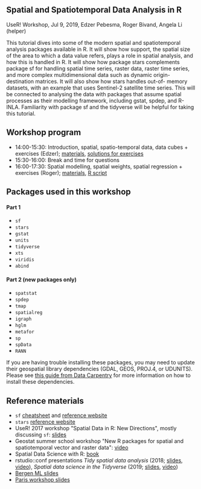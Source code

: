 ## Spatial and Spatiotemporal Data Analysis in R

UseR! Workshop, Jul 9, 2019, Edzer Pebesma, Roger Bivand, Angela Li (helper)

This tutorial dives into some of the modern spatial and
spatiotemporal analysis packages available in R. It will show how
support, the spatial size of the area to which a data value refers,
plays a role in spatial analysis, and how this is handled in R. It
will show how package stars complements package sf for handling
spatial time series, raster data, raster time series, and more
complex multidimensional data such as dynamic origin-destination
matrices. It will also show how stars handles out-of- memory
datasets, with an example that uses Sentinel-2 satellite time
series. This will be connected to analysing the data with packages
that assume spatial processes as their modelling framework,
including gstat, spdep, and R-INLA. Familiarity with package sf
and the tidyverse will be helpful for taking this tutorial.

## Workshop program

* 14:00-15:30: Introduction, spatial, spatio-temporal data, data cubes + exercises (Edzer); [materials](https://edzer.github.io/UseR2019/part1.html), [solutions for exercises](https://github.com/edzer/UseR2019/blob/master/solutions_1.R)
* 15:30-16:00: Break and time for questions
* 16:00-17:30: Spatial modelling, spatial weights, spatial regression + exercises (Roger);
[materials](https://edzer.github.io/UseR2019/part2.html), [R script](https://raw.githubusercontent.com/edzer/UseR2019/master/part2.R)

## Packages used in this workshop

#### Part 1

* `sf`
* `stars`
* `gstat`
* `units`
* `tidyverse`
* `xts`
* `viridis`
* `abind`

#### Part 2 (new packages only)

* `spatstat` 
* `spdep` 
* `tmap` 
* `spatialreg` 
* `igraph` 
* `hglm` 
* `metafor` 
* `sp` 
* `spData` 
* `RANN`

If you are having trouble installing these packages, you may need to update their geospatial library dependencies (GDAL, GEOS, PROJ.4, or UDUNITS). Please see [this guide from Data Carpentry](https://datacarpentry.org/geospatial-workshop/setup.html) for more information on how to install these dependencies.

## Reference materials

* `sf` [cheatsheet](https://github.com/rstudio/cheatsheets/blob/master/sf.pdf) and [reference website](https://r-spatial.github.io/sf/index.html)
* `stars` [reference website](https://r-spatial.github.io/stars/)
* UseR! 2017 workshop "Spatial Data in R: New Directions", mostly discussing `sf`: [slides](https://edzer.github.io/UseR2017/)
* Geostat summer school workshop "New R packages for spatial and spatiotemporal vector and raster data": [video](https://www.youtube.com/watch?v=yhpkx_xO-LE&list=PLXUoTpMa_9s3T-K7m8LO3Mf29g9E4EJLs)
* Spatial Data Science with R: [book](https://r-spatial.org/book)
* rstudio::conf presentations _Tidy spatial data analysis_ (2018; [slides](https://edzer.github.io/rstudio_conf/index.html#1), [video](https://www.rstudio.com/resources/videos/tidy-spatial-data-analysis/)), _Spatial data science in the Tidyverse_ (2019; [slides](https://edzer.github.io/rstudio_conf/2019/#1), [video](https://resources.rstudio.com/rstudio-conf-2019/spatial-data-science-in-the-tidyverse))
* [Bergen ML slides](https://github.com/bergen-ml/2019-02-19-bivand)
* [Paris workshop slides](https://github.com/rsbivand/sew19)

